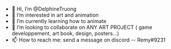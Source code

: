 - 👋 Hi, I’m @DelphineTruong
- 👀 I’m interested in art and animation
- 🌱 I’m currently learning how to animate 
- 💞️ I’m looking to collaborate on ANY ART PROJECT ( game developpement, art book, design, posters...)
- 📫 How to reach me: send a message on discord -- Remy#9231

<!---
DelphineTruong/DelphineTruong is a ✨ special ✨ repository because its `README.md` (this file) appears on your GitHub profile.
You can click the Preview link to take a look at your changes.
--->
